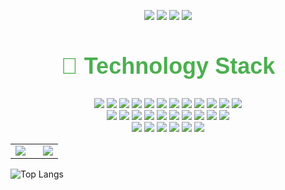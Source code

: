 <p align="center">
 <img src="https://badges.pufler.dev/visits/angganurbayu/angganurbayu"/> 
 <img src="https://badges.pufler.dev/years/angganurbayu"/>
 <img src="https://badges.pufler.dev/repos/angganurbayu"/>
 <img src="https://badges.pufler.dev/commits/monthly/angganurbayu" />
</p>

<h2 align="center" style="font-family: 'Arial', sans-serif; color: #4CAF50; font-size: 36px; font-weight: bold;">🚀 Technology Stack</h2>
<p align="center">
  <img src="https://img.shields.io/badge/-PHP-787CB5?style=flat-square&logo=php&logoColor=white"/>
  <img src="https://img.shields.io/badge/-CodeIgniter-EF4223?style=flat-square&logo=codeigniter&logoColor=white"/>
  <img src="https://img.shields.io/badge/-Laravel-E74430?style=flat-square&logo=laravel&logoColor=white"/>
  <img src="https://img.shields.io/badge/Java-ED8B00?style=flat-square&logo=openjdk&logoColor=white"/>
  <img src="https://img.shields.io/badge/-Spring%20Boot-6DB33F?style=flat-square&logo=springboot&logoColor=white"/>
  <img src="https://img.shields.io/badge/-HTML5-E34F26?style=flat-square&logo=html5&logoColor=white"/>
  <img src="https://img.shields.io/badge/-CSS3-1572B6?style=flat-square&logo=css3&logoColor=white"/>
  <img src="https://img.shields.io/badge/-Bootstrap-563D7C?style=flat-square&logo=bootstrap&logoColor=white"/>
  <img src="https://img.shields.io/badge/-JavaScript-F7DF1E?style=flat-square&logo=javascript&logoColor=black"/>
  <img src="https://img.shields.io/badge/-React-61DAFB?style=flat-square&logo=react&logoColor=black"/>
  <img src="https://img.shields.io/badge/Next.js-black?logo=next.js&logoColor=white"/>
  <img src="https://img.shields.io/badge/-Nodejs-339933?style=flat-square&logo=Node.js&logoColor=white"/>
  <br/>
  <img src="https://img.shields.io/badge/-MySQL-34517d?style=flat-square&logo=mysql&logoColor=white"/>
  <img src="https://img.shields.io/badge/-PostgreSQL-336791?style=flat-square&logo=postgresql&logoColor=white"/>
  <img src="https://custom-icon-badges.demolab.com/badge/Oracle-F80000?logo=oracle&logoColor=fff"/>
  <img src="https://img.shields.io/badge/Firebase-FFCB2B?logo=Firebase&logoColor=black"/>
  <img src="https://img.shields.io/badge/Supabase-3FCF8E?logo=supabase&logoColor=fff"/>
  <img src="https://img.shields.io/badge/-Git-F1502F?style=flat-square&logo=git&logoColor=white"/>
  <img src="https://img.shields.io/badge/-Docker-2496ED?style=flat-square&logo=docker&logoColor=white"/>
  <img src="https://img.shields.io/badge/GitHub_Actions-1a73e8?logo=github-actions&logoColor=white"/>
  <img src="https://img.shields.io/badge/GitLab%20CI-FC6D26?logo=gitlab&logoColor=fff"/>
  <img src="https://img.shields.io/badge/Jenkins-D33834?logo=jenkins&logoColor=white"/>
  <br/>
  <img src="https://img.shields.io/badge/Snyk-4C4A73?logo=snyk&logoColor=fff"/>
  <img src="https://img.shields.io/badge/SonarCloud-F3702A?logo=sonarcloud&logoColor=fff"/>
  <img src="https://img.shields.io/badge/StackHawk-00CBC6?logo=StackHawk&logoColor=fff"/>
  <img src="https://img.shields.io/badge/Netlify-%23000000.svg?logo=netlify&logoColor=#00C7B7">
  <img src="https://img.shields.io/badge/Google%20Cloud-%234285F4.svg?logo=google-cloud&logoColor=white"/>
  <img src="https://img.shields.io/badge/Vercel-%23000000.svg?logo=vercel&logoColor=white"/>
</p>

<table>
  <tr>
    <td>
      <picture>
        <source
          srcset="https://github-readme-stats.vercel.app/api?username=angganurbayu&show_icons=true&theme=neon"
          media="(prefers-color-scheme: dark)"
        />
        <source
          srcset="https://github-readme-stats.vercel.app/api?username=angganurbayu&show_icons=true"
          media="(prefers-color-scheme: light), (prefers-color-scheme: no-preference)"
        />
        <img src="https://github-readme-stats.vercel.app/api?username=angganurbayu&show_icons=true" />
      </picture>
    </td>
    <td style="padding-left: 20px;">
      <a href="https://git.io/streak-stats">
        <img src="https://github-readme-streak-stats.herokuapp.com/?user=angganurbayu&show_icons=true&theme=neon" />
      </a>
    </td>
  </tr>
</table>

![Top Langs](https://github-readme-stats.vercel.app/api/top-langs/?username=angganurbayu&layout=compact&theme=neon)
